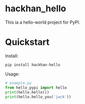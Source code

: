 # hackhan_hello
This ia a hello-world project for PyPI.

# Quickstart
Install:
```shell
pip install hackhan-hello
```

Usage:
```python
# example.py
from hello_pypi import hello
print(hello.hello())
print(hello.hello_you('jack'))
```
